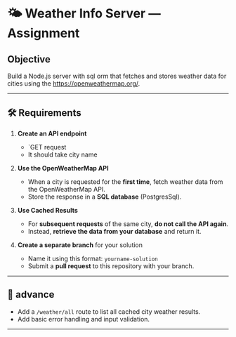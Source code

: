 # 🌤️ Weather Info Server — Assignment

## Objective
Build a Node.js server with sql orm that fetches and stores weather data for cities using the https://openweathermap.org/.

---

## 🛠️ Requirements

1. **Create an API endpoint**
   - `GET request
   - It should take city name

2. **Use the OpenWeatherMap API**
   - When a city is requested for the **first time**, fetch weather data from the OpenWeatherMap API.
   - Store the response in a **SQL database** (PostgresSql).

3. **Use Cached Results**
   - For **subsequent requests** of the same city, **do not call the API again**.
   - Instead, **retrieve the data from your database** and return it.

4. **Create a separate branch** for your solution
   - Name it using this format: `yourname-solution`
   - Submit a **pull request** to this repository with your branch.

---

## 📝 advance

- Add a `/weather/all` route to list all cached city weather results.
- Add basic error handling and input validation.

---

